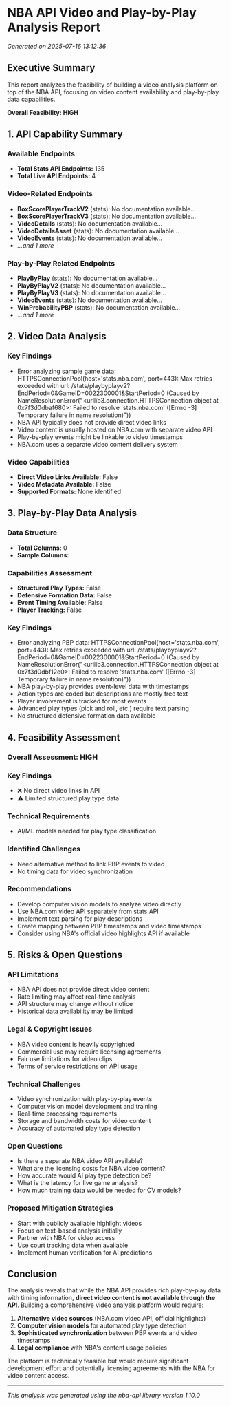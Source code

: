 # NBA API Video and Play-by-Play Analysis Report

*Generated on 2025-07-16 13:12:36*

## Executive Summary

This report analyzes the feasibility of building a video analysis platform on top of the NBA API, focusing on video content availability and play-by-play data capabilities.

**Overall Feasibility: HIGH**

## 1. API Capability Summary

### Available Endpoints
- **Total Stats API Endpoints:** 135
- **Total Live API Endpoints:** 4

### Video-Related Endpoints
- **BoxScorePlayerTrackV2** (stats): No documentation available...
- **BoxScorePlayerTrackV3** (stats): No documentation available...
- **VideoDetails** (stats): No documentation available...
- **VideoDetailsAsset** (stats): No documentation available...
- **VideoEvents** (stats): No documentation available...
- *...and 1 more*

### Play-by-Play Related Endpoints
- **PlayByPlay** (stats): No documentation available...
- **PlayByPlayV2** (stats): No documentation available...
- **PlayByPlayV3** (stats): No documentation available...
- **VideoEvents** (stats): No documentation available...
- **WinProbabilityPBP** (stats): No documentation available...
- *...and 1 more*

## 2. Video Data Analysis

### Key Findings
- Error analyzing sample game data: HTTPSConnectionPool(host='stats.nba.com', port=443): Max retries exceeded with url: /stats/playbyplayv2?EndPeriod=0&GameID=0022300001&StartPeriod=0 (Caused by NameResolutionError("<urllib3.connection.HTTPSConnection object at 0x7f3d0dbaf680>: Failed to resolve 'stats.nba.com' ([Errno -3] Temporary failure in name resolution)"))
- NBA API typically does not provide direct video links
- Video content is usually hosted on NBA.com with separate video API
- Play-by-play events might be linkable to video timestamps
- NBA.com uses a separate video content delivery system

### Video Capabilities
- **Direct Video Links Available:** False
- **Video Metadata Available:** False
- **Supported Formats:** None identified

## 3. Play-by-Play Data Analysis

### Data Structure
- **Total Columns:** 0
- **Sample Columns:** 

### Capabilities Assessment
- **Structured Play Types:** False
- **Defensive Formation Data:** False
- **Event Timing Available:** False
- **Player Tracking:** False

### Key Findings
- Error analyzing PBP data: HTTPSConnectionPool(host='stats.nba.com', port=443): Max retries exceeded with url: /stats/playbyplayv2?EndPeriod=0&GameID=0022300001&StartPeriod=0 (Caused by NameResolutionError("<urllib3.connection.HTTPSConnection object at 0x7f3d0dbf12e0>: Failed to resolve 'stats.nba.com' ([Errno -3] Temporary failure in name resolution)"))
- NBA play-by-play provides event-level data with timestamps
- Action types are coded but descriptions are mostly free text
- Player involvement is tracked for most events
- Advanced play types (pick and roll, etc.) require text parsing
- No structured defensive formation data available

## 4. Feasibility Assessment

### Overall Assessment: **HIGH**

### Key Findings
- ❌ No direct video links in API
- ⚠️ Limited structured play type data

### Technical Requirements
- AI/ML models needed for play type classification

### Identified Challenges
- Need alternative method to link PBP events to video
- No timing data for video synchronization

### Recommendations
- Develop computer vision models to analyze video directly
- Use NBA.com video API separately from stats API
- Implement text parsing for play descriptions
- Create mapping between PBP timestamps and video timestamps
- Consider using NBA's official video highlights API if available

## 5. Risks & Open Questions

### API Limitations
- NBA API does not provide direct video content
- Rate limiting may affect real-time analysis
- API structure may change without notice
- Historical data availability may be limited

### Legal & Copyright Issues
- NBA video content is heavily copyrighted
- Commercial use may require licensing agreements
- Fair use limitations for video clips
- Terms of service restrictions on API usage

### Technical Challenges
- Video synchronization with play-by-play events
- Computer vision model development and training
- Real-time processing requirements
- Storage and bandwidth costs for video content
- Accuracy of automated play type detection

### Open Questions
- Is there a separate NBA video API available?
- What are the licensing costs for NBA video content?
- How accurate would AI play type detection be?
- What is the latency for live game analysis?
- How much training data would be needed for CV models?

### Proposed Mitigation Strategies
- Start with publicly available highlight videos
- Focus on text-based analysis initially
- Partner with NBA for video access
- Use court tracking data when available
- Implement human verification for AI predictions

## Conclusion

The analysis reveals that while the NBA API provides rich play-by-play data with timing information, **direct video content is not available through the API**. Building a comprehensive video analysis platform would require:

1. **Alternative video sources** (NBA.com video API, official highlights)
2. **Computer vision models** for automated play type detection
3. **Sophisticated synchronization** between PBP events and video timestamps
4. **Legal compliance** with NBA's content usage policies

The platform is technically feasible but would require significant development effort and potentially licensing agreements with the NBA for video content access.

---

*This analysis was generated using the nba-api library version 1.10.0*
